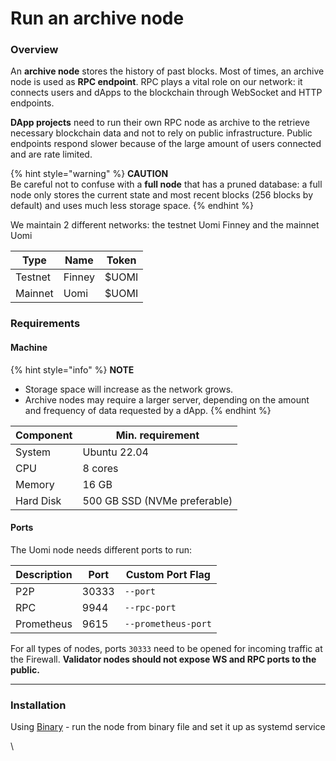 # Run an archive node

### Overview[​](https://docs.astar.network/docs/build/nodes/archive-node/#overview) <a href="#overview" id="overview"></a>

An **archive node** stores the history of past blocks. Most of times, an archive node is used as **RPC endpoint**. RPC plays a vital role on our network: it connects users and dApps to the blockchain through WebSocket and HTTP endpoints.&#x20;

**DApp projects** need to run their own RPC node as archive to the retrieve necessary blockchain data and not to rely on public infrastructure. Public endpoints respond slower because of the large amount of users connected and are rate limited.

{% hint style="warning" %}
**CAUTION**\
Be careful not to confuse with a **full node** that has a pruned database: a full node only stores the current state and most recent blocks (256 blocks by default) and uses much less storage space.
{% endhint %}

We maintain 2 different networks: the testnet Uomi Finney and the mainnet Uomi

| Type    | Name   | Token |
| ------- | ------ | ----- |
| Testnet | Finney | $UOMI |
| Mainnet | Uomi   | $UOMI |

### Requirements[​](https://docs.astar.network/docs/build/nodes/archive-node/#requirements) <a href="#requirements" id="requirements"></a>

#### Machine[​](https://docs.astar.network/docs/build/nodes/archive-node/#machine) <a href="#machine" id="machine"></a>

{% hint style="info" %}
**NOTE**

* Storage space will increase as the network grows.
* Archive nodes may require a larger server, depending on the amount and frequency of data requested by a dApp.
{% endhint %}

| Component | Min. requirement             |
| --------- | ---------------------------- |
| System    | Ubuntu 22.04                 |
| CPU       | 8 cores                      |
| Memory    | 16 GB                        |
| Hard Disk | 500 GB SSD (NVMe preferable) |

#### Ports[​](https://docs.astar.network/docs/build/nodes/archive-node/#ports) <a href="#ports" id="ports"></a>

The Uomi node needs different ports to run:

| Description | Port  | Custom Port Flag    |
| ----------- | ----- | ------------------- |
| P2P         | 30333 | `--port`            |
| RPC         | 9944  | `--rpc-port`        |
| Prometheus  | 9615  | `--prometheus-port` |

For all types of nodes, ports `30333` need to be opened for incoming traffic at the Firewall. **Validator nodes should not expose WS and RPC ports to the public.**

***

### Installation[​](https://docs.astar.network/docs/build/nodes/archive-node/#installation) <a href="#installation" id="installation"></a>

Using [Binary](binary.md) - run the node from binary file and set it up as systemd service

\

